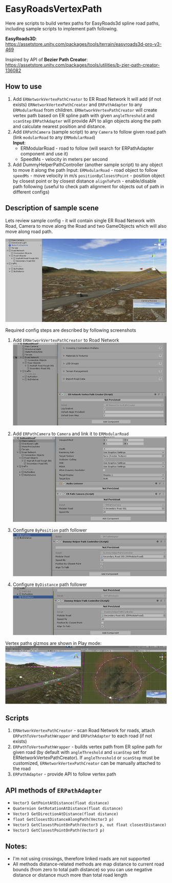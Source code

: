 # EasyRoadsVertexPath

Here are scripts to build vertex paths for EasyRoads3d spline road paths, including sample scripts to implement path following.

**EasyRoads3D**: https://assetstore.unity.com/packages/tools/terrain/easyroads3d-pro-v3-469

Inspired by API of **Bezier Path Creator**: https://assetstore.unity.com/packages/tools/utilities/b-zier-path-creator-136082 



## How to use
1. Add `ERNetworkVertexPathCreator` to ER Road Network
	It will add (if not exists) `ERNetworkVertexPathCreator` and `ERPathAdapter` to any `ERModularRoad` from children.
	`ERNetworkVertexPathCreator` will create vertex path based on ER spline path with given `angleThreshold` and `scanStep`
	`ERPathAdapter` will provide API to align objects along the path and calculate nearest position and distance.
2. Add `ERPathCamera` (sample script) to any `Camera` to follow given road path (link `modularRoad` to any `ERModularRoad`)  
	**Input**:
	- ERModularRoad - road to follow (will search for ERPathAdapter component and use it)
	- SpeedMs - velocity in meters per second
3. Add DummyHelperPathController (another sample script) to any object to move it along the path
	Input:
	`ERModularRoad` - road object to follow
	`speedMs` - move velocity in m/s
	`positionByClosestPoint` - position object by closest point or by closest distance
	`alignToPath` - enable/disable path following (useful to check path alignment for objects out of path in different configs)

## Description of sample scene
Lets review sample config - it will contain single ER Road Network with Road, Camera to move along the Road and two GameObjects 
which will also move along road path.

![](docs/sample_scene.png) 

Required config steps are described by following screenshots

1. Add `ERNetworkVertexPathCreator` to Road Network
![](docs/config_step_1.png) 

2. Add `ERPathCamera` to `Camera` and link it to `ERModularRoad`
![](docs/config_step_2.png) 

3. Configure `ByPosition` path follower
![](docs/config_step_3.png)

4. Configure `ByDistance` path follower
![](docs/config_step_4.png)

Vertex paths gizmos are shown in Play mode:
![](docs/gizmos.png)

## Scripts
1. `ERNetworkVertexPathCreator` - scan Road Network for roads, attach `ERPathToVertexPathWrapper` and `ERPathAdapter` to each road (if not exists)
2. `ERPathToVertexPathWrapper` - builds vertex path from ER spline path for given road (by default with `angleThreshold` and `scanStep` set for ERNetworkVertexPathCreator). If `angleThreshold` or `scanStep` must be customized, `ERNetworkVertexPathCreator` can be manually attached to the road
3. `ERPathAdapter` - provide API to follow vertex path

## API methods of `ERPathAdapter`
- `Vector3 GetPointAtDistance(float distance)`
- `Quaternion GetRotationAtDistance(float distance)`
- `Vector3 GetDirectionAtDistance(float distance)`
- `float GetClosestDistanceAlongPath(Vector3 p)`
- `Vector3 GetClosestPointOnPath(Vector3 p, out float closestDistance)`
- `Vector3 GetClosestPointOnPath(Vector3 p)`

## Notes:
- I'm not using crossings, therefore linked roads are not supported
- All methods distance-related methods are map distance to current road bounds (from zero to total path distance) so you can use negative distance or distance much more than total road length
